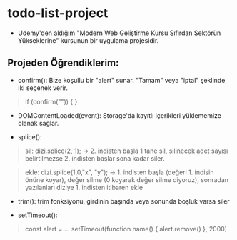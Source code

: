 # todo-list-project
- Udemy'den aldığım "Modern Web Geliştirme Kursu  Sıfırdan Sektörün Yükseklerine" kursunun bir uygulama projesidir.

## Projeden Öğrendiklerim:

- confirm(): Bize koşullu bir "alert" sunar. "Tamam" veya "iptal" şeklinde iki seçenek verir.
> if (confirm("")) {
>   }

- DOMContentLoaded(event): Storage'da kayıtlı içerikleri yüklememize olanak sağlar.

- splice(): 
> sil: dizi.splice(2, 1); 
> → 2. indisten başla 1 tane sil, silinecek adet sayısı belirtilmezse 2. indisten başlar sona kadar siler.

> ekle: dizi.splice(1,0,"x", "y"); 
> → 1. indisten başla (değeri 1. indisin önüne koyar), değer silme (0 koyarak değer silme diyoruz), 
> sonradan yazılanları diziye 1. indisten itibaren ekle

- trim(): trim fonksiyonu, girdinin başında veya sonunda boşluk varsa siler

- setTimeout():

> const alert = ...
> setTimeout(function name() {
>         alert.remove()
>     }, 2000)
